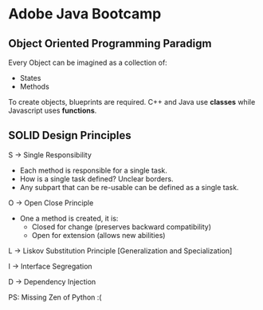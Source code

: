# Adobe Java Bootcamp

## Object Oriented Programming Paradigm

Every Object can be imagined as a collection of:
* States
* Methods

To create objects, blueprints are required.
C++ and Java use **classes** while Javascript uses **functions**.

## SOLID Design Principles

S -> Single Responsibility
* Each method is responsible for a single task.
* How is a single task defined? Unclear borders.
* Any subpart that can be re-usable can be defined as a single task.

O -> Open Close Principle
* One a method is created, it is:
	* Closed for change (preserves backward compatibility)
	* Open for extension (allows new abilities)

L -> Liskov Substitution Principle \[Generalization and Specialization\]

I -> Interface Segregation

D -> Dependency Injection

PS: Missing Zen of Python :(

